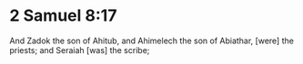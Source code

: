 # 2 Samuel 8:17

And Zadok the son of Ahitub, and Ahimelech the son of Abiathar, [were] the priests; and Seraiah [was] the scribe;